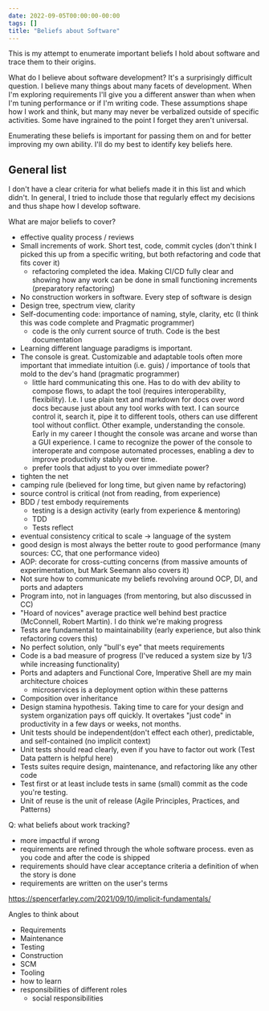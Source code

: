 ```yaml
---
date: 2022-09-05T00:00:00-00:00
tags: []
title: "Beliefs about Software"
---
```


<!-- This is a blog post. Beliefs I hold and where they came from. Probably not so much a story, more just a list -->

This is my attempt to enumerate important beliefs I hold about software and trace them to their origins.
<!--more-->

What do I believe about software development? It's a surprisingly difficult question. I believe many things about many facets of development.
When I'm exploring requirements I'll give you a different answer than when when I'm tuning performance or if I'm writing code.
These assumptions shape how I work and think, but many may never be verbalized outside of specific activities. Some have ingrained to the point I forget they aren't universal.

Enumerating these beliefs is important for passing them on and for better improving my own ability. I'll do my best to identify key beliefs here.



## General list
<!-- Todo: try to order these so related ones are together. Maybe group some values -->

I don't have a clear criteria for what beliefs made it in this list and which didn't. 
In general, I tried to include those that regularly effect my decisions and thus shape how I develop software.

What are major beliefs to cover?
- effective quality process / reviews
- Small increments of work. Short test, code, commit cycles (don't think I picked this up from a specific writing, but both refactoring and code that fits cover it)
  - refactoring completed the idea. Making CI/CD fully clear and showing how any work can be done in small functioning increments (preparatory refactoring)
- No construction workers in software. Every step of software is design
- Design tree, spectrum view, clarity
- Self-documenting code: importance of naming, style, clarity, etc (I think this was code complete and Pragmatic programmer)
  - code is the only current source of truth. Code is the best documentation
- Learning different language paradigms is important.
- The console is great. Customizable and adaptable tools often more important that immediate intuition (i.e. guis) / importance of tools that mold to the dev's hand (pragmatic programmer)
  - little hard communicating this one. Has to do with dev ability to compose flows, to adapt the tool (requires interoperability, flexibility). I.e. I use plain text and markdown for docs over word docs because just about any tool works with text. I can source control it, search it, pipe it to different tools, others can use different tool without conflict. Other example, understanding the console. Early in my career I thought the console was arcane and worse than a GUI experience. I came to recognize the power of the console to interoperate and compose automated processes, enabling a dev to improve productivity stably over time.
  - prefer tools that adjust to you over immediate power?
- tighten the net
- camping rule (believed for long time, but given name by refactoring)
- source control is critical (not from reading, from experience)
- BDD / test embody requirements
  - testing is a design activity (early from experience & mentoring)
  - TDD  
  - Tests reflect 
- eventual consistency critical to scale -> language of the system
- good design is most always the better route to good performance (many sources: CC, that one performance video)
- AOP: decorate for cross-cutting concerns (from massive amounts of experimentation, but Mark Seemann also covers it)
- Not sure how to communicate my beliefs revolving around OCP, DI, and ports and adapters
- Program into, not in languages (from mentoring, but also discussed in CC)
- "Hoard of novices" average practice well behind best practice (McConnell, Robert Martin). I do think we're making progress
- Tests are fundamental to maintainability (early experience, but also think refactoring covers this)
- No perfect solution, only "bull's eye" that meets requirements
- Code is a bad measure of progress (I've reduced a system size by 1/3 while increasing functionality)
- Ports and adapters and Functional Core, Imperative Shell are my main architecture choices
  - microservices is a deployment option within these patterns
- Composition over inheritance
- Design stamina hypothesis. Taking time to care for your design and system organization pays off quickly. It overtakes "just code" in productivity in a few days or weeks, not months.
- Unit tests should be independent(don't effect each other), predictable, and self-contained (no implicit context)
- Unit tests should read clearly, even if you have to factor out work (Test Data pattern is helpful here)
- Tests suites require design, maintenance, and refactoring like any other code
- Test first or at least include tests in same (small) commit as the code you're testing.
- Unit of reuse is the unit of release (Agile Principles, Practices, and Patterns)

Q: what beliefs about work tracking?
- more impactful if wrong
-  requirements are refined through the whole software process. even as you code and after the code is shipped
- requirements should have clear acceptance criteria a definition of when the story is done
- requirements are written on the user's terms

https://spencerfarley.com/2021/09/10/implicit-fundamentals/


Angles to think about
- Requirements
- Maintenance
- Testing
- Construction
- SCM
- Tooling
- how to learn
- responsibilities of different roles
  - social responsibilities 


<!-- TODO: Ask other devs about their beliefs. Maybe create a follow up post with additions from other devs, including any dissentions. -->
